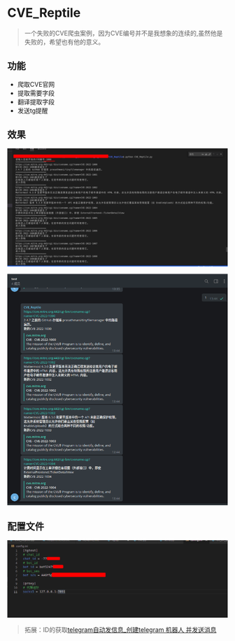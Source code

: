 # CVE_Reptile
> 一个失败的CVE爬虫案例，因为CVE编号并不是我想象的连续的,虽然他是失败的，希望也有他的意义。

## 功能
- 爬取CVE官网
- 提取需要字段
- 翻译提取字段
- 发送tg提醒

## 效果
![效果1](./img/xg1.png)

![效果2](./img/xg2.png)

## 配置文件

![配置文件](./img/config.png)

> 拓展：ID的获取[telegram自动发信息_创建telegram 机器人 并发送消息](https://blog.csdn.net/weixin_36073714/article/details/113545113?ops_request_misc=%257B%2522request%255Fid%2522%253A%2522164818932216782246454520%2522%252C%2522scm%2522%253A%252220140713.130102334.pc%255Fall.%2522%257D&request_id=164818932216782246454520&biz_id=0&utm_medium=distribute.pc_search_result.none-task-blog-2~all~first_rank_ecpm_v1~rank_v31_ecpm-1-113545113.142%5Ev5%5Epc_search_result_cache,143%5Ev6%5Eregister&utm_term=telegram%E6%9C%BA%E5%99%A8%E4%BA%BA%E8%AE%BE%E7%BD%AE%E8%87%AA%E5%8A%A8%E5%9B%9E%E5%A4%8D&spm=1018.2226.3001.4187)